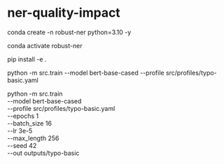 # ner-quality-impact


conda create -n robust-ner python=3.10 -y

conda activate robust-ner

pip install -e .

python -m src.train --model bert-base-cased --profile src/profiles/typo-basic.yaml

python -m src.train \
    --model bert-base-cased \
    --profile src/profiles/typo-basic.yaml \
    --epochs 1 \
    --batch_size 16 \
    --lr 3e-5 \
    --max_length 256 \
    --seed 42 \
    --out outputs/typo-basic
